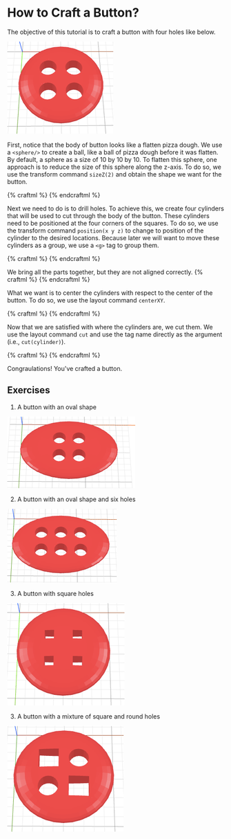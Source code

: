 # How to Craft a Button?

The objective of this tutorial is to craft a button with four holes like below.

![objective](objective.png)

First, notice that the body of button looks like a flatten pizza dough. We
use a `<sphere/>` to create a ball, like a ball of pizza dough before it was flatten.
By default, a sphere as a size of 10 by 10 by 10. To flatten this sphere, one
approach is to reduce the size of this sphere along the z-axis. To do so, we
use the transform command `sizeZ(2)` and obtain the shape we want for the button.

{% craftml %}
<sphere t="sizeZ(2)"/>
{% endcraftml %}

Next we need to do is to drill holes. To achieve this, we create four cylinders
that will be used to cut through the body of the button. These cylinders
need to be positioned at the four corners of the squares. To do so, we use
the transform command `position(x y z)` to change to position of the cylinder to
the desired locations. Because later we will want to move these cylinders as a group,
we use a `<g>` tag to group them.

{% craftml %}
<g>
  <cylinder radius="1" t="position(0 0 0)"/>
  <cylinder radius="1" t="position(0 3 0)"/>
  <cylinder radius="1" t="position(3 0 0)"/>
  <cylinder radius="1" t="position(3 3 0)"/>
</g>
{% endcraftml %}


We bring all the parts together, but they are not aligned correctly.
{% craftml %}
<sphere t="sizeZ(2)"/>
<g>
  <cylinder radius="1" t="position(0 0 0)"/>
  <cylinder radius="1" t="position(0 3 0)"/>
  <cylinder radius="1" t="position(3 0 0)"/>
  <cylinder radius="1" t="position(3 3 0)"/>
</g>
{% endcraftml %}

What we want is to center the cylinders with respect to the center of the button.
To do so, we use the layout command `centerXY`.

{% craftml %}
<g l="centerXY()">
  <sphere t="sizeZ(2)"/>
  <g>
    <cylinder radius="1" t="position(0 0 0)"/>
    <cylinder radius="1" t="position(0 3 0)"/>
    <cylinder radius="1" t="position(3 0 0)"/>
    <cylinder radius="1" t="position(3 3 0)"/>
  </g>
</g>
{% endcraftml %}

Now that we are satisfied with where the cylinders are, we cut them. We use
the layout command `cut` and use the tag name directly as the argument (i.e., `cut(cylinder)`).

{% craftml %}
<g l="centerXY() cut(cylinder)">
  <sphere t="sizeZ(2)"/>
  <g>
    <cylinder radius="1" t="position(0 0 0)"/>
    <cylinder radius="1" t="position(0 3 0)"/>
    <cylinder radius="1" t="position(3 0 0)"/>
    <cylinder radius="1" t="position(3 3 0)"/>
  </g>
</g>
{% endcraftml %}

Congraulations! You've crafted a button.

## Exercises

1. A button with an oval shape

  ![exercise](exercise1.png)

2. A button with an oval shape and six holes

  ![exercise](exercise2.png)

3. A button with square holes

  ![exercise](exercise3.png)

3. A button with a mixture of square and round holes

  ![exercise](exercise4.png)
